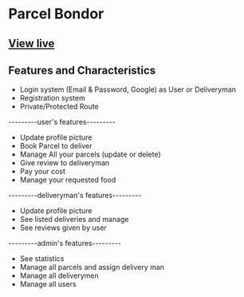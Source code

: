 # Parcel Bondor

[View live](https://parcel-bondor.web.app)
-

Features and Characteristics
-
- Login system (Email & Password, Google) as User or Deliveryman
- Registration system
- Private/Protected Route

---------user's features---------
- Update profile picture
- Book Parcel to deliver
- Manage All your parcels (update or delete)
- Give review to deliveryman
- Pay your cost
- Manage your requested food

---------deliveryman's features---------
- Update profile picture
- See listed deliveries and manage
- See reviews given by user

---------admin's features---------
- See statistics
- Manage all parcels and assign delivery man
- Manage all deliverymen
- Manage all users